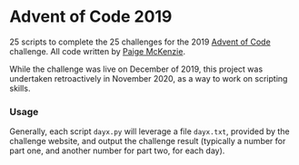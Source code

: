 # Advent of Code 2019

25 scripts to complete the 25 challenges for the 2019 [Advent of Code](https://adventofcode.com/2019) challenge. All code written by [Paige McKenzie](https://github.com/p-mckenzie).

While the challenge was live on December of 2019, this project was undertaken retroactively in November 2020, as a way to work on scripting skills.

### Usage
Generally, each script `dayx.py` will leverage a file `dayx.txt`, provided by the challenge website, and output the challenge result (typically a number for part one, and another number for part two, for each day).